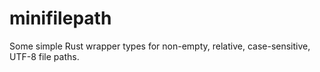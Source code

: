 # minifilepath

Some simple Rust wrapper types for non-empty, relative, case-sensitive, UTF-8 file paths.